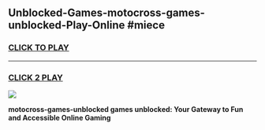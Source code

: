 
## Unblocked-Games-motocross-games-unblocked-Play-Online #miece
<h3>
<a href="https://news.freeplayer.one?title=motocross-games-unblocked&ref=3">CLICK TO PLAY</a></h3>
<hr>

<h3>
<a href="https://news.freeplayer.one?title=motocross-games-unblocked&ref=3">CLICK 2 PLAY</a>
  
</h3>

<a href="https://news.freeplayer.one?title=motocross-games-unblocked&ref=3"><img src="https://clearcache.store/games.png"></a>


**motocross-games-unblocked games unblocked: Your Gateway to Fun and Accessible Online Gaming**
